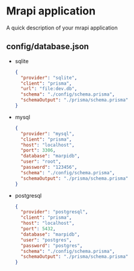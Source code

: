 # Mrapi application

A quick description of your mrapi application

## config/database.json
- sqlite
  ```json
  {
    "provider": "sqlite",
    "client": "prisma",
    "url": "file:dev.db",
    "schema": "./config/schema.prisma",
    "schemaOutput": "./prisma/schema.prisma"
  }
  ```
- mysql
  ```json
  {
    "provider": "mysql",
    "client": "prisma",
    "host": "localhost",
    "port": 3306,
    "database": "marpidb",
    "user": "root",
    "password": "123456",
    "schema": "./config/schema.prisma",
    "schemaOutput": "./prisma/schema.prisma"
  }
  ```
- postgresql
  ```json
  {
    "provider": "postgresql",
    "client": "prisma",
    "host": "localhost",
    "port": 5432,
    "database": "marpidb",
    "user": "postgres",
    "password": "postgres",
    "schema": "./config/schema.prisma",
    "schemaOutput": "./prisma/schema.prisma"
  }
  ```
